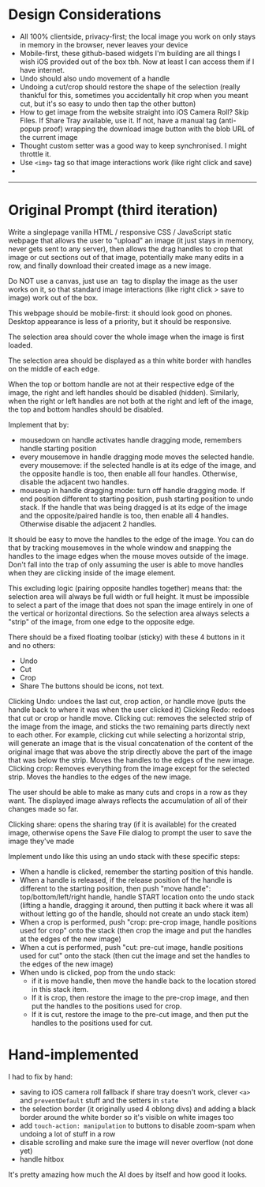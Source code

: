 # Design Considerations

- All 100% clientside, privacy-first; the local image you work on only stays in memory in the browser, never leaves your device
- Mobile-first, these github-based widgets I'm building are all things I wish iOS provided out of the box tbh. Now at least I can access them if I have internet.
- Undo should also undo movement of a handle
- Undoing a cut/crop should restore the shape of the selection (really thankful for this, sometimes you accidentally hit crop when you meant cut, but it's so easy to undo then tap the other button)
- How to get image from the website straight into iOS Camera Roll? Skip Files. If Share Tray available, use it. If not, have a manual <a> tag (anti-popup proof) wrapping the download image button with the blob URL of the current image
- Thought custom setter was a good way to keep synchronised. I might throttle it.
- Use `<img>` tag so that image interactions work (like right click and save)
- 



-------

# Original Prompt (third iteration)

Write a singlepage vanilla HTML / responsive CSS / JavaScript static webpage that allows the user to "upload" an image (it just stays in memory, never gets sent to any server), then allows the drag handles to crop that image or cut sections out of that image, potentially make many edits in a row, and finally download their created image as a new image.

Do NOT use a canvas, just use an <img> tag to display the image as the user works on it, so that standard image interactions (like right click > save to image) work out of the box.

This webpage should be mobile-first: it should look good on phones. Desktop appearance is less of a priority, but it should be responsive.

The selection area should cover the whole image when the image is first loaded.

The selection area should be displayed as a thin white border with handles on the middle of each edge.

When the top or bottom handle are not at their respective edge of the image, the right and left handles should be disabled (hidden). Similarly, when the right or left handles are not both at the right and left of the image, the top and bottom handles should be disabled.

Implement that by:

- mousedown on handle activates handle dragging mode, remembers handle starting position
- every mousemove in handle dragging mode moves the selected handle. every mousemove: if the selected handle is at its edge of the image, and the opposite handle is too, then enable all four handles. Otherwise, disable the adjacent two handles.
- mouseup in handle dragging mode: turn off handle dragging mode. If end position different to starting position, push starting position to undo stack. If the handle that was being dragged is at its edge of the image and the opposite/paired handle is too, then enable all 4 handles. Otherwise disable the adjacent 2 handles.

It should be easy to move the handles to the edge of the image. You can do that by tracking mousemoves in the whole window and snapping the handles to the image edges when the mouse moves outside of the image. Don't fall into the trap of only assuming the user is able to move handles when they are clicking inside of the image element.

This excluding logic (pairing opposite handles together) means that: the selection area will always be full width or full height. It must be impossible to select a part of the image that does not span the image entirely in one of the vertical or horizontal directions. So the selection area always selects a "strip" of the image, from one edge to the opposite edge.

There should be a fixed floating toolbar (sticky) with these 4 buttons in it and no others:
* Undo
* Cut
* Crop
* Share
The buttons should be icons, not text.

Clicking Undo: undoes the last cut, crop action, or handle move (puts the handle back to where it was when the user clicked it) Clicking Redo: redoes that cut or crop or handle move. 
Clicking cut: removes the selected strip of the image from the image, and sticks the two remaining parts directly next to each other. For example, clicking cut while selecting a horizontal strip, will generate an image that is the visual concatenation of the content of the original image that was above the strip directly above the part of the image that was below the strip. Moves the handles to the edges of the new image.
Clicking crop: Removes everything from the image except for the selected strip. Moves the handles to the edges of the new image.

The user should be able to make as many cuts and crops in a row as they want. The displayed image always reflects the accumulation of all of their changes made so far. 

Clicking share: opens the sharing tray (if it is available) for the created image, otherwise opens the Save File dialog to prompt the user to save the image they've made

Implement undo like this using an undo stack with these specific steps:
 - When a handle is clicked, remember the starting position of this handle.
 - When a handle is released, if the release position of the handle is different to the starting position, then push "move handle": top/bottom/left/right handle, handle START location onto the undo stack (lifting a handle, dragging it around, then putting it back where it was all without letting go of the handle, should not create an undo stack item)
 - When a crop is performed, push "crop: pre-crop image, handle positions used for crop" onto the stack (then crop the image and put the handles at the edges of the new image)
 - When a cut is performed, push "cut: pre-cut image, handle positions used for cut" onto the stack (then cut the image and set the handles to the edges of the new image)
 - When undo is clicked, pop from the undo stack:
    - if it is move handle, then move the handle back to the location stored in this stack item.
    - If it is crop, then restore the image to the pre-crop image, and then put the handles to the positions used for crop.
    -  If it is cut, restore the image to the pre-cut image, and then put the handles to the positions used for cut. 

# Hand-implemented

I had to fix by hand:
- saving to iOS camera roll fallback if share tray doesn't work, clever `<a>` and `preventDefault` stuff and the setters in `state`
- the selection border (it originally used 4 oblong divs) and adding a black border around the white border so it's visible on white images too
- add `touch-action: manipulation` to buttons to disable zoom-spam when undoing a lot of stuff in a row
- disable scrolling and make sure the image will never overflow (not done yet)
- handle hitbox

It's pretty amazing how much the AI does by itself and how good it looks.
